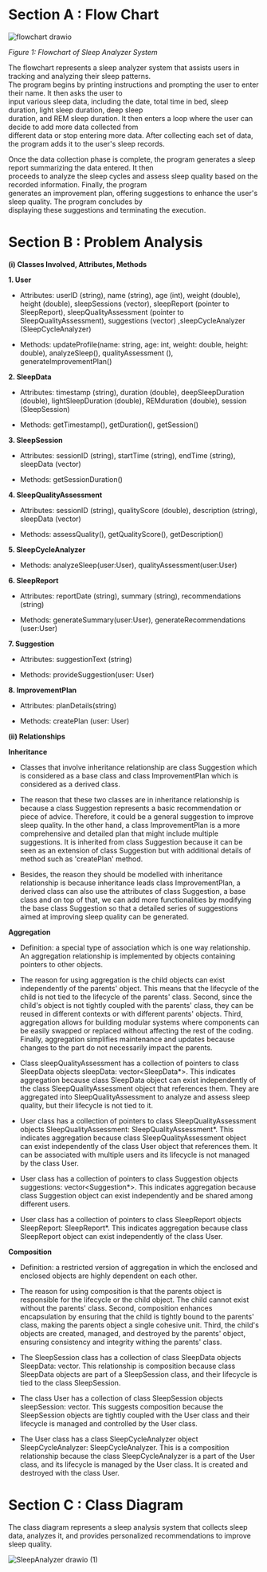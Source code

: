 # Section A : Flow Chart

![flowchart drawio](https://github.com/jjn7702/SECJ1023-PT2/assets/102563828/bba9a30c-5f96-4c12-be59-cd19195b1144) <br>

*Figure 1: Flowchart of Sleep Analyzer System* <br>

The flowchart represents a sleep analyzer system that assists users in tracking and analyzing their sleep patterns. <br>
The program begins by printing instructions and prompting the user to enter their name. It then asks the user to <br>
input various sleep data, including the date, total time in bed, sleep duration, light sleep duration, deep sleep <br>
duration, and REM sleep duration. It then enters a loop where the user can decide to add more data collected from <br>
different data or stop entering more data. After collecting each set of data, the program adds it to the user's sleep records. <br>

Once the data collection phase is complete, the program generates a sleep report summarizing the data entered. It then <br>
proceeds to analyze the sleep cycles and assess sleep quality based on the recorded information. Finally, the program <br>
generates an improvement plan, offering suggestions to enhance the user's sleep quality. The program concludes by <br>
displaying these suggestions and terminating the execution.  

# Section B : Problem Analysis
**(i) Classes Involved, Attributes, Methods**
    

**1.  User**
    

-   Attributes: userID (string), name (string), age (int), weight (double), height (double), sleepSessions (vector<SleepSession>), sleepReport (pointer to SleepReport), sleepQualityAssessment (pointer to SleepQualityAssessment),  suggestions (vector<pointer to Suggestion>) ,sleepCycleAnalyzer (SleepCycleAnalyzer)
    

-   Methods: updateProfile(name: string, age: int, weight: double, height: double), analyzeSleep(), qualityAssessment (), generatelmprovementPlan()
    

**2.  SleepData**
    

-   Attributes: timestamp (string), duration (double), deepSleepDuration (double), lightSleepDuration (double), REMduration (double), session (SleepSession)
    

-   Methods: getTimestamp(), getDuration(), getSession()
    

**3.  SleepSession**
    

-   Attributes:  sessionID (string), startTime (string), endTime (string), sleepData (vector<pointer to SleepData>)
    

-   Methods: getSessionDuration()
    

**4.  SleepQualityAssessment**
    

-   Attributes:  sessionID (string), qualityScore (double), description (string), sleepData (vector<SleepData>)
    

-   Methods: assessQuality(), getQualityScore(), getDescription()
    

**5.  SleepCycleAnalyzer**
    

-   Methods: analyzeSleep(user:User), qualityAssessment(user:User)
    

**6.  SleepReport**
    

-   Attributes: reportDate (string), summary (string), recommendations (string)
    

-   Methods: generateSummary(user:User), generateRecommendations (user:User)
    

**7.  Suggestion**
    

-   Attributes: suggestionText (string)
    

-   Methods:  provideSuggestion(user: User)
    

**8.  ImprovementPlan**
    

-   Attributes: planDetails(string)
    

-   Methods: createPlan (user: User)


  
**(ii) Relationships**
    
****Inheritance****

-   Classes that involve inheritance relationship are class Suggestion which is considered as a base class and class ImprovementPlan which is considered as a derived class.
    

-   The reason that these two classes are in inheritance relationship is because a class Suggestion represents a basic recommendation or piece of advice. Therefore, it could be a general suggestion to improve sleep quality. In the other hand, a class ImprovementPlan is a more comprehensive and detailed plan that might include multiple suggestions. It is inherited from class Suggestion because it can be seen as an extension of class Suggestion but with additional details of method such as 'createPlan' method.
    

-   Besides, the reason they should be modelled with inheritance relationship is because inheritance leads class ImprovementPlan, a derived class can also use the attributes of class Suggestion, a base class and on top of that, we can add more functionalities by modifying the base class Suggestion so that a detailed series of suggestions aimed at improving sleep quality can be generated.

****Aggregation**** 

-    Definition: a special type of association which is one way relationship. An aggregation relationship is implemented by objects containing pointers to other objects. 

-    The reason for using aggregation is the child objects can exist independently of the parents' object. This means that the lifecycle of the child is not tied to the lifecycle of the parents' class. Second, since the child's object is not tightly coupled with the parents' class, they can be reused in different contexts or with different parents' objects. Third, aggregation allows for building modular systems where components can be easily swapped or replaced without affecting the rest of the coding. Finally, aggregation simplifies maintenance and updates because changes to the part do not necessarily impact the parents.  


-    Class sleepQualityAssessment has a collection of pointers to class SleepData objects sleepData: vector<SleepData*>. This indicates aggregation because class SleepData object can exist independently of the class SleepQualityAssessment object that references them. They are aggregated into SleepQualityAssessment to analyze and assess sleep quality, but their lifecycle is not tied to it. 

 
-    User class has a collection of pointers to class SleepQualityAssessment objects SleepQualityAssessment: SleepQualityAssessment*. This indicates aggregation because class SleepQualityAssessment object can exist independently of the class User object that references them. It can be associated with multiple users and its lifecycle is not managed by the class User. 


-    User class has a collection of pointers to class Suggestion objects suggestions: vector<Suggestion*>. This indicates aggregation because class Suggestion object can exist independently and be shared among different users. 


-    User class has a collection of pointers to class SleepReport objects SleepReport: SleepReport*. This indicates aggregation because class SleepReport object can exist independently of the class User. 

****Composition**** 

-    Definition: a restricted version of aggregation in which the enclosed and enclosed objects are highly dependent on each other. 
 

-    The reason for using composition is that the parents object is responsible for the lifecycle or the child object. The child cannot exist without the parents' class. Second, composition enhances encapsulation by ensuring that the child is tightly bound to the parents' class, making the parents object a single cohesive unit. Third, the child's objects are created, managed, and destroyed by the parents' object, ensuring consistency and integrity withing the parents' class. 

 
-    The SleepSession class has a collection of class SleepData objects SleepData: vector<SleepData>. This relationship is composition because class SleepData objects are part of a SleepSession class, and their lifecycle is tied to the class SleepSession. 


-    The class User has a collection of class SleepSession objects sleepSession: vector<SleepSession>. This suggests composition because the SleepSession objects are tightly coupled with the User class and their lifecycle is managed and controlled by the User class. 

 
-    The User class has a class SleepCycleAnalyzer object SleepCycleAnalyzer: SleepCycleAnalyzer. This is a composition relationship because the class SleepCycleAnalyzer is a part of the User class, and its lifecycle is managed by the User class. It is created and destroyed with the class User. 



# Section C : Class Diagram
The class diagram represents a sleep analysis system that collects sleep data, analyzes it, and provides personalized recommendations to improve sleep quality. 

![SleepAnalyzer drawio (1)](https://github.com/jjn7702/SECJ1023-PT2/assets/147962293/9bb82ecf-b8ca-44f7-aa98-d46eba2e147b)
